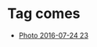 <!--
title: Tag comes
date: 2020-06-28T14:38:48.166Z
tags:
-->
# Tag comes

 * [Photo 2016-07-24 23](147917309907.md)